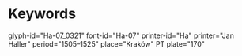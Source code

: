 # Keywords
glyph-id="Ha-07_0321"
font-id="Ha-07"
printer-id="Ha"
printer="Jan Haller"
period="1505–1525"
place="Kraków"
PT plate="170"
